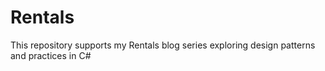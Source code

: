 # Rentals
This repository supports my Rentals blog series exploring design patterns and practices in C#  
